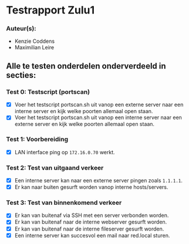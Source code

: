 # Testrapport Zulu1
### Auteur(s): 
- Kenzie Coddens
- Maximilian Leire

## Alle te testen onderdelen onderverdeeld in secties:
### Test 0: Testscript (portscan)
- [x] Voer het testscript portscan.sh uit vanop een externe server naar een interne server en kijk welke poorten allemaal open staan.
- [x] Voer het testscript portscan.sh uit vanop een interne server naar een externe server en kijk welke poorten allemaal open staan.

### Test 1: Voorbereiding
- [x] LAN interface ping op `172.16.0.70` werkt.

### Test 2: Test van uitgaand verkeer
- [x] Een interne server kan naar een externe server pingen zoals `1.1.1.1`.
- [x] Er kan naar buiten gesurft worden vanop interne hosts/servers.

### Test 3: Test van binnenkomend verkeer
- [x] Er kan van buitenaf via SSH met een server verbonden worden.
- [x] Er kan van buitenaf naar de interne webserver gesurft worden.
- [x] Er kan van buitenaf naar de interne fileserver gesurft worden.
- [x] Een interne server kan succesvol een mail naar red.local sturen.
